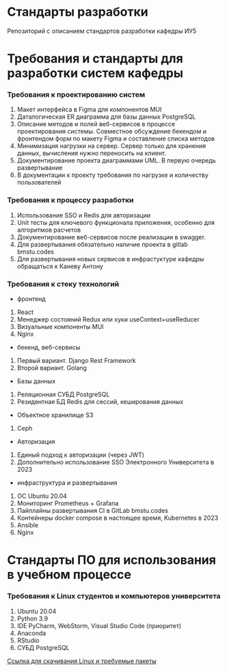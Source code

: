 # Стандарты разработки 
Репозиторий с описанием стандартов разработки кафедры ИУ5

# Требования и стандарты для разработки систем кафедры

### Требования к проектированию систем
1. Макет интерфейса в Figma для компонентов MUI
2. Даталогическая ER диаграмма для базы данных PostgreSQL
3. Описание методов и полей веб-сервисов в процессе проектирования системы. Совместное обсуждение бекендом и фронтендом форм по макету Figma и составление списка методов
2. Минимизация нагрузки на сервер. Сервер только для хранения данных, вычисления нужно переносить на клиент.
3. Документирование проекта диаграммами UML. В первую очередь развертывание
4. В документации к проекту требования по нагрузке и количеству пользователей

### Требования к процессу разработки
1. Использование SSO и Redis для авторизации
2. Unit тесты для ключевого функционала приложения, особенно для алгоритмов расчетов
3. Документирование веб-сервисов после реализации в swagger.
4. Для развертывания обязательно наличие проекта в gitlab bmstu.codes
5. Для развертывания новых сервисов в инфрастуктуре кафедры обращаться к Каневу Антону

### Требования к стеку технологий

- фронтенд
1. React
2. Менеджер состояний Redux или хуки useContext+useReducer
3. Визуальные компоненты MUI
4. Nginx

- бекенд, веб-сервисы
1. Первый вариант. Django Rest Framework 
2. Второй вариант. Golang

- Базы данных
1. Реляционная СУБД PostgreSQL
2. Резидентная БД Redis для сессий, кеширования данных

- Объектное хранилище S3
1. Ceph

- Авторизация
1. Единый подход к авторизации (через JWT)
2. Дополнительно использование SSO Электронного Университета в 2023 

- инфраструктура и развертывания
1. ОС Ubuntu 20.04
2. Мониторинг Prometheus + Grafana
3. Пайплайны развертывания CI в GitLab bmstu.codes
4. Контейнеры docker compose в настоящее время, Kubernetes в 2023
5. Ansible
6. Nginx

# Стандарты ПО для использования в учебном процессе
### Требования к Linux студентов и компьютеров университета

1. Ubuntu 20.04
2. Python 3.9
3. IDE PyCharm, WebStorm, Visual Studio Code (приоритет)
4. Anaconda
5. RStudio
6. СУБД PostgreSQL

[Ссылка для скачивания Linux и требуемые пакеты](/Linux/Linux.md)